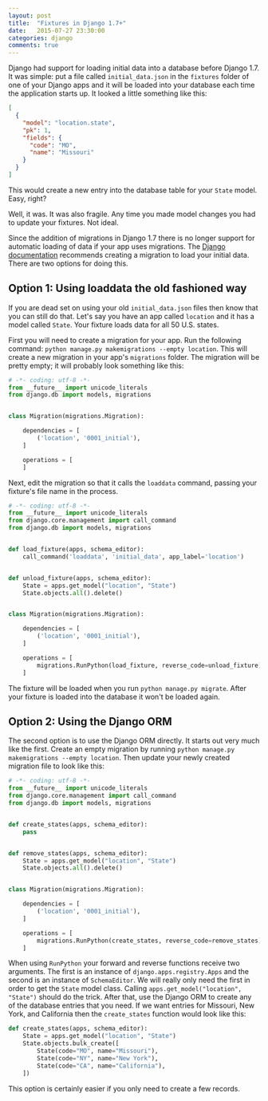 ```yaml
---
layout: post
title:  "Fixtures in Django 1.7+"
date:   2015-07-27 23:30:00
categories: django
comments: true
---
```

Django had support for loading initial data into a database before Django 1.7. It was simple: put a file called `initial_data.json` in the `fixtures` folder of one of your Django apps and it will be loaded into your database each time the application starts up. It looked a little something like this:

```json
[
  {
    "model": "location.state",
    "pk": 1,
    "fields": {
      "code": "MO",
      "name": "Missouri"
    }
  }
]
```

This would create a new entry into the database table for your `State` model. Easy, right?

Well, it was. It was also fragile. Any time you made model changes you had to update your fixtures. Not ideal.

Since the addition of migrations in Django 1.7 there is no longer support for automatic loading of data if your app uses migrations. The [Django documentation](https://docs.djangoproject.com/en/1.8/howto/initial-data/#automatically-loading-initial-data-fixtures) recommends creating a migration to load your initial data. There are two options for doing this.

## Option 1: Using loaddata the old fashioned way

If you are dead set on using your old `initial_data.json` files then know that you can still do that. Let's say you have an app called `location` and it has a model called `State`. Your fixture loads data for all 50 U.S. states.

First you will need to create a migration for your app. Run the following command: `python manage.py makemigrations --empty location`. This will create a new migration in your app's `migrations` folder. The migration will be pretty empty; it will probably look something like this:

```python
# -*- coding: utf-8 -*-
from __future__ import unicode_literals
from django.db import models, migrations


class Migration(migrations.Migration):

    dependencies = [
        ('location', '0001_initial'),
    ]

    operations = [
    ]
```

Next, edit the migration so that it calls the `loaddata` command, passing your fixture's file name in the process.

```python
# -*- coding: utf-8 -*-
from __future__ import unicode_literals
from django.core.management import call_command
from django.db import models, migrations


def load_fixture(apps, schema_editor):
    call_command('loaddata', 'initial_data', app_label='location')


def unload_fixture(apps, schema_editor):
    State = apps.get_model("location", "State")
    State.objects.all().delete()


class Migration(migrations.Migration):

    dependencies = [
        ('location', '0001_initial'),
    ]

    operations = [
        migrations.RunPython(load_fixture, reverse_code=unload_fixture),
    ]
```

The fixture will be loaded when you run `python manage.py migrate`. After your fixture is loaded into the database it won't be loaded again.

## Option 2: Using the Django ORM

The second option is to use the Django ORM directly. It starts out very much like the first. Create an empty migration by running `python manage.py makemigrations --empty location`. Then update your newly created migration file to look like this:

```python
# -*- coding: utf-8 -*-
from __future__ import unicode_literals
from django.core.management import call_command
from django.db import models, migrations


def create_states(apps, schema_editor):
    pass


def remove_states(apps, schema_editor):
    State = apps.get_model("location", "State")
    State.objects.all().delete()


class Migration(migrations.Migration):

    dependencies = [
        ('location', '0001_initial'),
    ]

    operations = [
        migrations.RunPython(create_states, reverse_code=remove_states),
    ]
```

When using `RunPython` your forward and reverse functions receive two arguments. The first is an instance of `django.apps.registry.Apps` and the second is an instance of `SchemaEditor`. We will really only need the first in order to get the `State` model class. Calling `apps.get_model("location", "State")` should do the trick. After that, use the Django ORM to create any of the database entries that you need. If we want entries for Missouri, New York, and California then the `create_states` function would look like this:

```python
def create_states(apps, schema_editor):
    State = apps.get_model("location", "State")
    State.objects.bulk_create([
        State(code="MO", name="Missouri"),
        State(code="NY", name="New York"),
        State(code="CA", name="California"),
    ])
```

This option is certainly easier if you only need to create a few records.